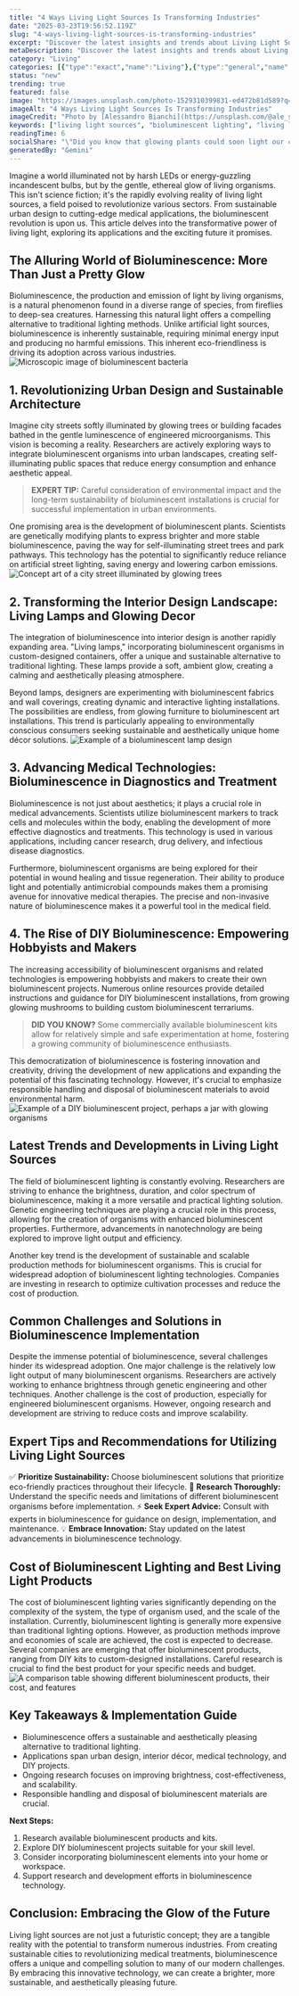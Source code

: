 ```yaml
---
title: "4 Ways Living Light Sources Is Transforming Industries"
date: "2025-03-23T19:56:52.119Z"
slug: "4-ways-living-light-sources-is-transforming-industries"
excerpt: "Discover the latest insights and trends about Living Light Sources. This comprehensive guide covers everything you need to know about Living Light Sources in 2025."
metaDescription: "Discover the latest insights and trends about Living Light Sources. This comprehensive guide covers everything you need to know about Living Light Sources ..."
category: "Living"
categories: [{"type":"exact","name":"Living"},{"type":"general","name":"Biotechnology"},{"type":"medium","name":"Bioengineering"},{"type":"specific","name":"Bioluminescence"},{"type":"niche","name":"Luciferin Production"}]
status: "new"
trending: true
featured: false
image: "https://images.unsplash.com/photo-1529310399831-ed472b81d589?q=85&w=1200&fit=max&fm=webp&auto=compress"
imageAlt: "4 Ways Living Light Sources Is Transforming Industries"
imageCredit: "Photo by [Alessandro Bianchi](https://unsplash.com/@ale_s_bianchi) on Unsplash"
keywords: ["living light sources", "bioluminescent lighting", "living lamps", "sustainable light sources", "buy living light", "DIY bioluminescent projects", "glowing plants", "bioluminescence for home", "cost of bioluminescent lighting", "best living light products"]
readingTime: 6
socialShare: "\"Did you know that glowing plants could soon light our cities? Bioluminescence is revolutionizing urban design and offering a sustainable future – one glowing tree at a time!\""
generatedBy: "Gemini"
---
```




Imagine a world illuminated not by harsh LEDs or energy-guzzling incandescent bulbs, but by the gentle, ethereal glow of living organisms. This isn't science fiction; it's the rapidly evolving reality of living light sources, a field poised to revolutionize various sectors.  From sustainable urban design to cutting-edge medical applications, the bioluminescent revolution is upon us. This article delves into the transformative power of living light, exploring its applications and the exciting future it promises.

##  The Alluring World of Bioluminescence: More Than Just a Pretty Glow

Bioluminescence, the production and emission of light by living organisms, is a natural phenomenon found in a diverse range of species, from fireflies to deep-sea creatures.  Harnessing this natural light offers a compelling alternative to traditional lighting methods. Unlike artificial light sources, bioluminescence is inherently sustainable, requiring minimal energy input and producing no harmful emissions.  This inherent eco-friendliness is driving its adoption across various industries. ![Microscopic image of bioluminescent bacteria](https://images.unsplash.com/photo-1529310399831-ed472b81d589?q=85&w=1200&fit=max&fm=webp&auto=compress)

##  1. Revolutionizing Urban Design and Sustainable Architecture

Imagine city streets softly illuminated by glowing trees or building facades bathed in the gentle luminescence of engineered microorganisms. This vision is becoming a reality.  Researchers are actively exploring ways to integrate bioluminescent organisms into urban landscapes, creating self-illuminating public spaces that reduce energy consumption and enhance aesthetic appeal.  

> **EXPERT TIP:**  Careful consideration of environmental impact and the long-term sustainability of bioluminescent installations is crucial for successful implementation in urban environments.

One promising area is the development of bioluminescent plants.  Scientists are genetically modifying plants to express brighter and more stable bioluminescence, paving the way for self-illuminating street trees and park pathways.  This technology has the potential to significantly reduce reliance on artificial street lighting, saving energy and lowering carbon emissions. ![Concept art of a city street illuminated by glowing trees](https://images.unsplash.com/photo-1476900164809-ff19b8ae5968?q=85&w=1200&fit=max&fm=webp&auto=compress)

##  2.  Transforming the Interior Design Landscape: Living Lamps and Glowing Decor

The integration of bioluminescence into interior design is another rapidly expanding area.  "Living lamps," incorporating bioluminescent organisms in custom-designed containers, offer a unique and sustainable alternative to traditional lighting.  These lamps provide a soft, ambient glow, creating a calming and aesthetically pleasing atmosphere.

Beyond lamps, designers are experimenting with bioluminescent fabrics and wall coverings, creating dynamic and interactive lighting installations.  The possibilities are endless, from glowing furniture to bioluminescent art installations.  This trend is particularly appealing to environmentally conscious consumers seeking sustainable and aesthetically unique home décor solutions. ![Example of a bioluminescent lamp design](https://images.unsplash.com/photo-1573655349936-de6bed86f839?q=85&w=1200&fit=max&fm=webp&auto=compress)

##  3.  Advancing Medical Technologies: Bioluminescence in Diagnostics and Treatment

Bioluminescence is not just about aesthetics; it plays a crucial role in medical advancements.  Scientists utilize bioluminescent markers to track cells and molecules within the body, enabling the development of more effective diagnostics and treatments.  This technology is used in various applications, including cancer research, drug delivery, and infectious disease diagnostics.

Furthermore, bioluminescent organisms are being explored for their potential in wound healing and tissue regeneration.  Their ability to produce light and potentially antimicrobial compounds makes them a promising avenue for innovative medical therapies.  The precise and non-invasive nature of bioluminescence makes it a powerful tool in the medical field.

## 4.  The Rise of DIY Bioluminescence: Empowering Hobbyists and Makers

The increasing accessibility of bioluminescent organisms and related technologies is empowering hobbyists and makers to create their own bioluminescent projects.  Numerous online resources provide detailed instructions and guidance for DIY bioluminescent installations, from growing glowing mushrooms to building custom bioluminescent terrariums.

> **DID YOU KNOW?**  Some commercially available bioluminescent kits allow for relatively simple and safe experimentation at home, fostering a growing community of bioluminescence enthusiasts.

This democratization of bioluminescence is fostering innovation and creativity, driving the development of new applications and expanding the potential of this fascinating technology.  However, it's crucial to emphasize responsible handling and disposal of bioluminescent materials to avoid environmental harm. ![Example of a DIY bioluminescent project, perhaps a jar with glowing organisms](https://images.unsplash.com/photo-1455058683937-c45857082982?q=85&w=1200&fit=max&fm=webp&auto=compress)

##  Latest Trends and Developments in Living Light Sources

The field of bioluminescent lighting is constantly evolving.  Researchers are striving to enhance the brightness, duration, and color spectrum of bioluminescence, making it a more versatile and practical lighting solution.  Genetic engineering techniques are playing a crucial role in this process, allowing for the creation of organisms with enhanced bioluminescent properties.  Furthermore, advancements in nanotechnology are being explored to improve light output and efficiency.

Another key trend is the development of sustainable and scalable production methods for bioluminescent organisms.  This is crucial for widespread adoption of bioluminescent lighting technologies.  Companies are investing in research to optimize cultivation processes and reduce the cost of production.

##  Common Challenges and Solutions in Bioluminescence Implementation

Despite the immense potential of bioluminescence, several challenges hinder its widespread adoption.  One major challenge is the relatively low light output of many bioluminescent organisms.  Researchers are actively working to enhance brightness through genetic engineering and other techniques.  Another challenge is the cost of production, especially for engineered bioluminescent organisms.  However, ongoing research and development are striving to reduce costs and improve scalability.

##  Expert Tips and Recommendations for Utilizing Living Light Sources

✅ **Prioritize Sustainability:** Choose bioluminescent solutions that prioritize eco-friendly practices throughout their lifecycle.
🔑 **Research Thoroughly:** Understand the specific needs and limitations of different bioluminescent organisms before implementation.
⚡ **Seek Expert Advice:** Consult with experts in bioluminescence for guidance on design, implementation, and maintenance.
💡 **Embrace Innovation:** Stay updated on the latest advancements in bioluminescence technology.

##  Cost of Bioluminescent Lighting and Best Living Light Products

The cost of bioluminescent lighting varies significantly depending on the complexity of the system, the type of organism used, and the scale of the installation.  Currently, bioluminescent lighting is generally more expensive than traditional lighting options.  However, as production methods improve and economies of scale are achieved, the cost is expected to decrease.  Several companies are emerging that offer bioluminescent products, ranging from DIY kits to custom-designed installations.  Careful research is crucial to find the best product for your specific needs and budget.  ![A comparison table showing different bioluminescent products, their cost, and features](https://images.unsplash.com/photo-1556703588-6eae2585e025?q=85&w=1200&fit=max&fm=webp&auto=compress)

##  Key Takeaways & Implementation Guide

* Bioluminescence offers a sustainable and aesthetically pleasing alternative to traditional lighting.
* Applications span urban design, interior décor, medical technology, and DIY projects.
* Ongoing research focuses on improving brightness, cost-effectiveness, and scalability.
* Responsible handling and disposal of bioluminescent materials are crucial.

**Next Steps:**

1. Research available bioluminescent products and kits.
2. Explore DIY bioluminescent projects suitable for your skill level.
3. Consider incorporating bioluminescent elements into your home or workspace.
4. Support research and development efforts in bioluminescence technology.

## Conclusion: Embracing the Glow of the Future

Living light sources are not just a futuristic concept; they are a tangible reality with the potential to transform numerous industries.  From creating sustainable cities to revolutionizing medical treatments, bioluminescence offers a unique and compelling solution to many of our modern challenges.  By embracing this innovative technology, we can create a brighter, more sustainable, and aesthetically pleasing future.

